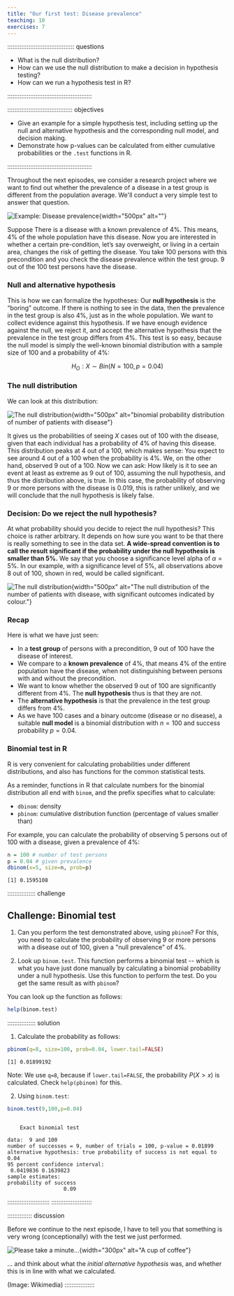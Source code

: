 ```yaml
---
title: "Our first test: Disease prevalence"
teaching: 10
exercises: 7
---
```


:::::::::::::::::::::::::::::::::::::: questions 

- What is the null distribution? 
- How can we use the null distribution to make a decision in hypothesis testing?  
- How can we run a hypothesis test in R?

::::::::::::::::::::::::::::::::::::::::::::::::

::::::::::::::::::::::::::::::::::::: objectives

- Give an example for a simple hypothesis test, including setting up the null and alternative hypothesis and the corresponding null model, and decision making.  
- Demonstrate how p-values can be calculated from either cumulative probabilities or the `.test` functions in R.

::::::::::::::::::::::::::::::::::::::::::::::::
 

Throughout the next episodes, we consider a research project where we want to find out whether the prevalence of a disease in a test group is different from the population average. We'll conduct a very simple test to answer that question.


![Example: Disease prevalence](fig/02-disease-prevalence.png){width="500px" alt=""}

Suppose There is a disease with a known prevalence of 4%. This means, 4% of the whole population have this disease. Now you are interested in whether a certain pre-condition, let’s say overweight, or living in a certain area, changes the risk of getting the disease. You take 100 persons with this precondition and you check the disease prevalence within the test group. 9 out of the 100 test persons have the disease. 

### Null and alternative hypothesis

This is how we can formalize the hypotheses: Our **null hypothesis** is the “boring” outcome. If there is nothing to see in the data, then the prevalence in the test group is also 4%, just as in the whole population. We want to collect evidence against this hypothesis.
If we have enough evidence against the null, we reject it, and accept the alternative hypothesis that the prevalence in the test group differs from 4%. 
This test is so easy, because the null model is simply the well-known binomial distribution with a sample size of 100 and a probability of 4%:

$$ H_O: X \sim Bin(N=100, p=0.04)$$

### The null distribution

We can look at this distribution:

![The null distribution](fig/02-null-distribution.png){width="500px" alt="binomial probability distribution of number of patients with disease"}

It gives us the probabilities of seeing $X$ cases out of 100 with the disease, given that each individual has a probability of 4% of having this disease. This distribution peaks at 4 out of a 100, which makes sense: You expect to see around 4 out of a 100 when the probability is 4%.
We, on the other hand, observed 9 out of a 100. Now we can ask: How likely is it to see an event at least as extreme as 9 out of 100, assuming the null hypothesis, and thus the distribution above, is true. 
In this case, the probability of observing 9 or more persons with the disease is 0.019, this is rather unlikely, and we will conclude that the null hypothesis is likely false.


### Decision: Do we reject the null hypothesis?

At what probability should you decide to reject the null hypothesis? This choice is rather arbitrary. It depends on how sure you want to be that there is really something to see in the data set. **A wide-spread convention is to call the result significant if the probability under the null hypothesis is smaller than 5%.** We say that you choose a significance level alpha of $\alpha=5 \%$. 
In our example, with a significance level of 5%, all observations above 8 out of 100, shown in red, would be called significant.

![The null distribution](fig/02-significance.png){width="500px" alt="The null distribution of the number of patients with disease, with significant outcomes indicated by colour."}


### Recap  

Here is what we have just seen:   

- In a **test group** of persons with a precondition, 9 out of 100 have the disease of interest.  
- We compare to a **known prevalence** of 4%, that means 4% of the entire population have the disease, when not distinguishing between persons with and without the precondition.  
- We want to know whether the observed 9 out of 100 are significantly different from 4%. The **null hypothesis** thus is that they are *not*. 
- The **alternative hypothesis** is that the prevalence in the test group differs from 4%.  
- As we have 100 cases and a binary outcome (disease or no disease), a suitable **null model** is a binomial distribution with $n=100$ and success probability $p=0.04$.  


### Binomial test in R  

R is very convenient for calculating probabilities under different distributions, and also has functions for the common statistical tests.  

As a reminder, functions in R that calculate numbers for the binomial distribution all end with `binom`, and the prefix specifies what to calculate:  
- `dbinom`: density   
- `pbinom`: cumulative distribution function (percentage of values smaller than)

For example, you can calculate the probability of observing 5 persons out of 100 with a disease, given a prevalence of 4%:


```r
n = 100 # number of test persons
p = 0.04 # given prevalence
dbinom(x=5, size=n, prob=p)
```

```{.output}
[1] 0.1595108
```


:::::::::::::::: challenge

## Challenge: Binomial test

1. Can you perform the test demonstrated above, using `pbinom`? For this, you need to calculate the probability of observing 9 or more persons with a disease out of 100, given a "null prevalence" of 4%.  

2. Look up `binom.test`. This function performs a binomial test -- which is what you have just done manually by calculating a binomial probability under a null hypothesis. Use this function to perform the test. Do you get the same result as with `pbinom`?  

You can look up the function as follows:

```r
help(binom.test)
```

:::::::::::::::: solution

1. Calculate the probability as follows:

```r
pbinom(q=8, size=100, prob=0.04, lower.tail=FALSE)
```

```{.output}
[1] 0.01899192
```

Note: We use `q=8`, because if `lower.tail=FALSE`, the probability $P(X>x)$ is calculated. Check `help(pbinom)` for this. 

2. Using `binom.test`:


```r
binom.test(9,100,p=0.04)
```

```{.output}

	Exact binomial test

data:  9 and 100
number of successes = 9, number of trials = 100, p-value = 0.01899
alternative hypothesis: true probability of success is not equal to 0.04
95 percent confidence interval:
 0.0419836 0.1639823
sample estimates:
probability of success 
                  0.09 
```

::::::::::::::::::::::::
:::::::::::::::::::::::



:::::::::::::: discussion


Before we continue to the next episode, I have to tell you that something is very wrong (conceptionally) with the test we just performed.  



![Please take a minute... ](fig/A_small_cup_of_coffee.JPG){width="300px" alt="A cup of coffee"}



      
... and think about what the *initial alternative hypothesis* was, and whether this is in line with what we calculated.  

(Image: Wikimedia)
:::::::::::::::::



